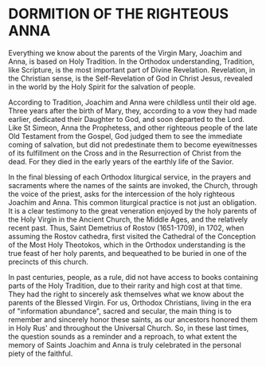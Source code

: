 # DORMITION OF THE RIGHTEOUS ANNA

Everything we know about the parents of the Virgin Mary, Joachim and Anna, is based on Holy Tradition. In the Orthodox understanding, Tradition, like Scripture, is the most important part of Divine Revelation. Revelation, in the Christian sense, is the Self-Revelation of God in Christ Jesus, revealed in the world by the Holy Spirit for the salvation of people.

According to Tradition, Joachim and Anna were childless until their old age. Three years after the birth of Mary, they, according to a vow they had made earlier, dedicated their Daughter to God, and soon departed to the Lord. Like St Simeon, Anna the Prophetess, and other righteous people of the late Old Testament from the Gospel, God judged them to see the immediate coming of salvation, but did not predestinate them to become eyewitnesses of its fulfillment on the Cross and in the Resurrection of Christ from the dead. For they died in the early years of the earthly life of the Savior.

In the final blessing of each Orthodox liturgical service, in the prayers and sacraments where the names of the saints are invoked, the Church, through the voice of the priest, asks for the intercession of the holy righteous Joachim and Anna. This common liturgical practice is not just an obligation. It is a clear testimony to the great veneration enjoyed by the holy parents of the Holy Virgin in the Ancient Church, the Middle Ages, and the relatively recent past. Thus, Saint Demetrius of Rostov (1651-1709), in 1702, when assuming the Rostov cathedra, first visited the Cathedral of the Conception of the Most Holy Theotokos, which in the Orthodox understanding is the true feast of her holy parents, and bequeathed to be buried in one of the precincts of this church.

In past centuries, people, as a rule, did not have access to books containing parts of the Holy Tradition, due to their rarity and high cost at that time. They had the right to sincerely ask themselves what we know about the parents of the Blessed Virgin. For us, Orthodox Christians, living in the era of "information abundance", sacred and secular, the main thing is to remember and sincerely honor these saints, as our ancestors honored them in Holy Rus' and throughout the Universal Church. So, in these last times, the question sounds as a reminder and a reproach, to what extent the memory of Saints Joachim and Anna is truly celebrated in the personal piety of the faithful.
